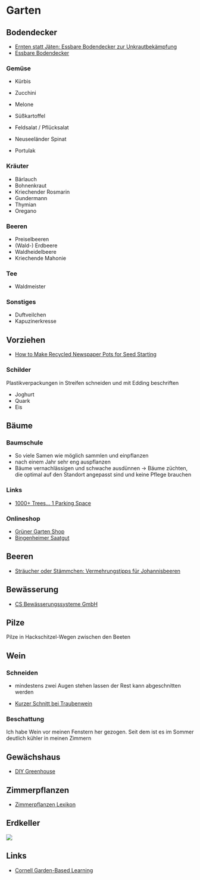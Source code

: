 # Garten

## Bodendecker

- [Ernten statt Jäten: Essbare Bodendecker zur Unkrautbekämpfung](https://www.smarticular.net/ernten-statt-jaeten-essbare-bodendecker-zur-unkrautbekaempfung/)
- [Essbare Bodendecker](https://www.plantura.garden/gruenes-leben/essbare-bodendecker-die-top-10-fuer-ihren-garten)

### Gemüse

- Kürbis
- Zucchini
- Melone
- Süßkartoffel

- Feldsalat / Pflücksalat
- Neuseeländer Spinat
- Portulak

### Kräuter

- Bärlauch
- Bohnenkraut
- Kriechender Rosmarin
- Gundermann
- Thymian
- Oregano

### Beeren

- Preiselbeeren
- (Wald-) Erdbeere
- Waldheidelbeere
- Kriechende Mahonie

### Tee

- Waldmeister

### Sonstiges

- Duftveilchen
- Kapuzinerkresse

## Vorziehen

- [How to Make Recycled Newspaper Pots for Seed Starting](https://www.gardenbetty.com/how-to-make-recycled-newspaper-pots-for-seed-starting/)

### Schilder

Plastikverpackungen in Streifen schneiden und mit Edding beschriften

- Joghurt
- Quark
- Eis

## Bäume

### Baumschule

- So viele Samen wie möglich sammlen und einpflanzen
- nach einem Jahr sehr eng auspflanzen
- Bäume vernachlässigen und schwache ausdünnen
-> Bäume züchten, die optimal auf den Standort angepasst sind und keine Pflege brauchen

### Links

- [1000+ Trees... 1 Parking Space](https://www.youtube.com/watch?v=sO5ETzQqttg&t=340s)

### Onlineshop

- [Grüner Garten Shop](https://www.gruener-garten-shop.de/)
- [Bingenheimer Saatgut](https://www.bingenheimersaatgut.de/)

## Beeren

- [Sträucher oder Stämmchen: Vermehrungstipps für Johannisbeeren ](https://www.mein-schoener-garten.de/gartenpraxis/nutzgaerten/johannisbeeren-vermehren-32521)

## Bewässerung

- [CS Bewässerungssysteme GmbH](https://cs-wss.com)

## Pilze

Pilze in Hackschitzel-Wegen zwischen den Beeten

## Wein

### Schneiden

- mindestens zwei Augen stehen lassen der Rest kann abgeschnitten werden

- [Kurzer Schnitt bei Traubenwein](https://www.fassadengruen.de/uw/weinreben/uw/rebschnitt/uw/traubenwein/traubenwein.html)

### Beschattung

Ich habe Wein vor meinen Fenstern her gezogen. Seit dem ist es im Sommer deutlich kühler in meinen Zimmern

## Gewächshaus

- [DIY Greenhouse](https://www.ana-white.com/woodworking-projects/diy-greenhouse)

## Zimmerpflanzen

- [Zimmerpflanzen Lexikon](https://www.123zimmerpflanzen.de/pflege/lexikon)

## Erdkeller

![](https://i.pinimg.com/originals/76/39/f4/7639f4738009c13b23586ccfd4205e7e.jpg)

## Links

- [Cornell Garden-Based Learning](https://gardening.cals.cornell.edu/)